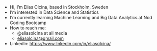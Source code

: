 - Hi, I’m Elias Olcina, based in Stockholm, Sweden
- I’m interested in Data Science and Statistics
- I’m currently learning Machine Learning and Big Data Analytics at Nod Coding Bootcamp
- How to reach me: 
  - @eliasolcina at all media
  - eliasolcina@gmail.com
- LinkedIn: https://www.linkedin.com/in/eliasolcina/

<!---
--->
